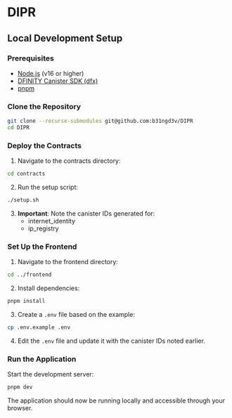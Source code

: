 # DIPR

## Local Development Setup

### Prerequisites

- [Node.js](https://nodejs.org/) (v16 or higher)
- [DFINITY Canister SDK (dfx)](https://internetcomputer.org/docs/current/developer-docs/setup/install/)
- [pnpm](https://pnpm.io/installation)

### Clone the Repository

```bash
git clone --recurse-submodules git@github.com:b31ngd3v/DIPR
cd DIPR
```

### Deploy the Contracts

1. Navigate to the contracts directory:

```bash
cd contracts
```

2. Run the setup script:

```bash
./setup.sh
```

3. **Important**: Note the canister IDs generated for:
   - internet_identity
   - ip_registry

### Set Up the Frontend

1. Navigate to the frontend directory:

```bash
cd ../frontend
```

2. Install dependencies:

```bash
pnpm install
```

3. Create a `.env` file based on the example:

```bash
cp .env.example .env
```

4. Edit the `.env` file and update it with the canister IDs noted earlier.

### Run the Application

Start the development server:

```bash
pnpm dev
```

The application should now be running locally and accessible through your browser. 